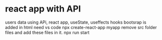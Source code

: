 # react app with API
users data using APi, react app, useState, useffects hooks 
bootsrap is added in html
need vs code
npx create-react-app myapp
remove src folder files and add these files in it.
npx run start
